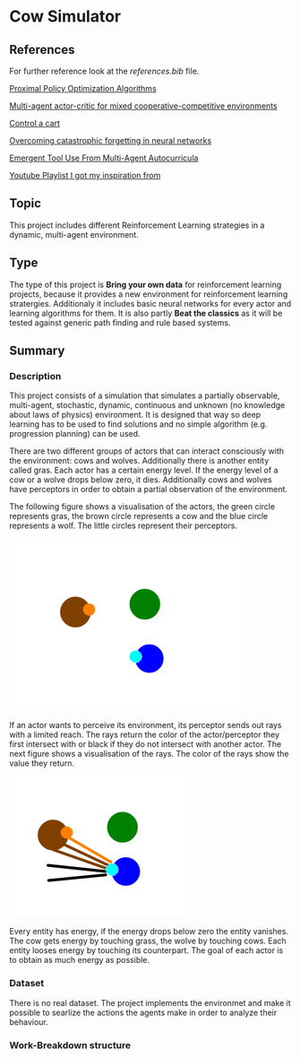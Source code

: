 # Cow Simulator

## References
For further reference look at the *references.bib* file.

[Proximal Policy Optimization Algorithms](https://arxiv.org/abs/1707.06347)

[Multi-agent actor-critic for mixed cooperative-competitive environments](https://arxiv.org/pdf/1706.02275.pdf)

[Control a cart](https://pytorch.org/tutorials/intermediate/reinforcement_q_learning.html)

[Overcoming catastrophic forgetting in neural networks](https://www.pnas.org/content/114/13/3521.abstract)

[Emergent Tool Use From Multi-Agent Autocurricula](https://arxiv.org/pdf/1909.07528.pdf)

[Youtube Playlist I got my inspiration from](https://www.youtube.com/watch?v=xukp4MMTTFI&list=PL58qjcU5nk8u4Ajat6ppWVBmS_BCN_T7-&index=1 "Youtube Playlist Inspiration")

## Topic
This project includes different Reinforcement Learning strategies in a dynamic, multi-agent environment. <!-- TODO: define it more precisly-->

## Type
The type of this project is **Bring your own data** for reinforcement learning projects, because it provides a new environment for reinforcement learning stratergies. Additionaly it includes basic neural networks for every actor and learning algorithms for them. It is also partly **Beat the classics** as it will be tested against generic path finding and rule based systems. 

## Summary
### Description

This project consists of a simulation that simulates a partially observable, multi-agent, stochastic, dynamic, continuous and unknown (no knowledge about laws of physics) environment.
It is designed that way so deep learning has to be used to find solutions and no simple algorithm (e.g. progression planning) can be used.

There are two different groups of actors that can interact consciously with the environment: cows and wolves. 
Additionally there is another entity called gras. Each actor has a certain energy level. If the energy level of a cow or a wolve drops below zero, it dies. 
Additionally cows and wolves have perceptors in order to obtain a partial observation of the environment.

The following figure shows a visualisation of the actors, the green circle represents gras, the brown circle represents a cow and the blue circle represents a wolf. The little circles represent their perceptors.

![figure1](actors.png)

If an actor wants to perceive its environment, its perceptor sends out rays with a limited reach. The rays return the color of the actor/perceptor they first intersect with or black if they do not intersect with another actor. The next figure shows a visualisation of the rays. The color of the rays show the value they return.

![figure1](perceptor.png)

Every entity has energy, if the energy drops below zero the entity vanishes. The cow gets energy by touching grass, the wolve by touching cows. Each entity looses energy by touching its counterpart. The goal of each actor is to obtain as much energy as possible.

### Dataset
There is no real dataset. The project implements the environmet and make it possible to searlize the actions the agents make in order to analyze their behaviour.

### Work-Breakdown structure








